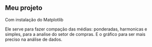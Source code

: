 ## Meu projeto

Com instalação do Matplotlib

Ele serve para fazer compação das médias: ponderadas, harmonicas e simples, para a analise do setor de compras. E o gráfico para ser mais preciso na análise de dados.
